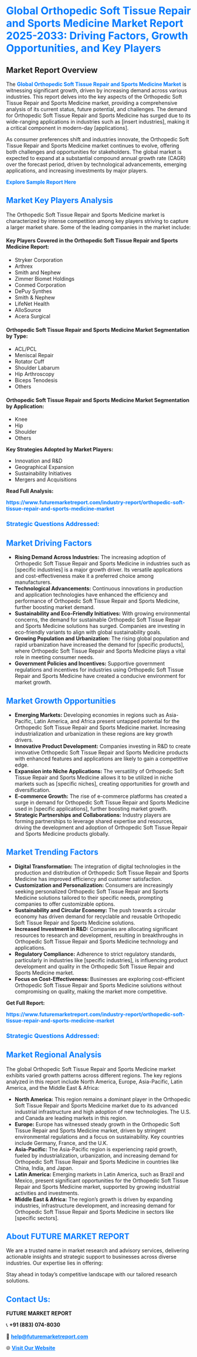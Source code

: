 <h1 style="color: #007BFF;">Global Orthopedic Soft Tissue Repair and Sports Medicine Market Report 2025-2033: Driving Factors, Growth Opportunities, and Key Players</h1>

<section id="overview">
<h2>Market Report Overview</h2>
<p>The <a href="https://www.futuremarketreport.com/industry-report/orthopedic-soft-tissue-repair-and-sports-medicine-market" style="color: #007BFF; text-decoration: none;"><strong>Global Orthopedic Soft Tissue Repair and Sports Medicine Market</strong></a> is witnessing significant growth, driven by increasing demand across various industries. This report delves into the key aspects of the Orthopedic Soft Tissue Repair and Sports Medicine market, providing a comprehensive analysis of its current status, future potential, and challenges. The demand for Orthopedic Soft Tissue Repair and Sports Medicine has surged due to its wide-ranging applications in industries such as [insert industries], making it a critical component in modern-day [applications].</p>
<p>As consumer preferences shift and industries innovate, the Orthopedic Soft Tissue Repair and Sports Medicine market continues to evolve, offering both challenges and opportunities for stakeholders. The global market is expected to expand at a substantial compound annual growth rate (CAGR) over the forecast period, driven by technological advancements, emerging applications, and increasing investments by major players.</p>
</section>

<section id="overview">
<p><a href="https://www.futuremarketreport.com/request-sample/reportId=41996" style="color: #007BFF; text-decoration: none;"><strong>Explore Sample Report Here</strong></a></p>
</section>

<section id="key-players">
<h2 style="color: #007BFF;">Market Key Players Analysis</h2>
<p>The Orthopedic Soft Tissue Repair and Sports Medicine market is characterized by intense competition among key players striving to capture a larger market share. Some of the leading companies in the market include:</p>
<h4>Key Players Covered in the Orthopedic Soft Tissue Repair and Sports Medicine Report:</h4>
<ul><li>Stryker Corporation</li><li>Arthrex</li><li>Smith and Nephew</li><li>Zimmer Biomet Holdings</li><li>Conmed Corporation</li><li>DePuy Synthes</li><li>Smith &amp; Nephew</li><li>LifeNet Health</li><li>AlloSource</li><li>Acera Surgical</li></ul>
<h4>Orthopedic Soft Tissue Repair and Sports Medicine Market Segmentation by Type:</h4>
<ul><li>ACL/PCL</li><li>Meniscal Repair</li><li>Rotator Cuff</li><li>Shoulder Labarum</li><li>Hip Arthroscopy</li><li>Biceps Tenodesis</li><li>Others</li></ul>

<h4>Orthopedic Soft Tissue Repair and Sports Medicine Market Segmentation by Application:</h4>
<ul><li>Knee</li><li>Hip</li><li>Shoulder</li><li>Others</li></ul>
<p><strong>Key Strategies Adopted by Market Players:</strong></p>
<ul>
<li>Innovation and R&D</li>
<li>Geographical Expansion</li>
<li>Sustainability Initiatives</li>
<li>Mergers and Acquisitions</li>
</ul>
</section>

<section>
<p><strong>Read Full Analysis: </strong></p><a href="https://www.futuremarketreport.com/industry-report/orthopedic-soft-tissue-repair-and-sports-medicine-market" style="color: #007BFF; text-decoration: none;"><strong>https://www.futuremarketreport.com/industry-report/orthopedic-soft-tissue-repair-and-sports-medicine-market</strong></a>
<h3 style="color: #007BFF;">Strategic Questions Addressed:</h3>
</section>

<section id="driving-factors">
<h2 style="color: #007BFF;">Market Driving Factors</h2>
<ul>
<li><strong>Rising Demand Across Industries:</strong> The increasing adoption of Orthopedic Soft Tissue Repair and Sports Medicine in industries such as [specific industries] is a major growth driver. Its versatile applications and cost-effectiveness make it a preferred choice among manufacturers.</li>
<li><strong>Technological Advancements:</strong> Continuous innovations in production and application technologies have enhanced the efficiency and performance of Orthopedic Soft Tissue Repair and Sports Medicine, further boosting market demand.</li>
<li><strong>Sustainability and Eco-Friendly Initiatives:</strong> With growing environmental concerns, the demand for sustainable Orthopedic Soft Tissue Repair and Sports Medicine solutions has surged. Companies are investing in eco-friendly variants to align with global sustainability goals.</li>
<li><strong>Growing Population and Urbanization:</strong> The rising global population and rapid urbanization have increased the demand for [specific products], where Orthopedic Soft Tissue Repair and Sports Medicine plays a vital role in meeting consumer needs.</li>
<li><strong>Government Policies and Incentives:</strong> Supportive government regulations and incentives for industries using Orthopedic Soft Tissue Repair and Sports Medicine have created a conducive environment for market growth.</li>
</ul>
</section>

<section id="growth-opportunities">
<h2 style="color: #007BFF;">Market Growth Opportunities</h2>
<ul>
<li><strong>Emerging Markets:</strong> Developing economies in regions such as Asia-Pacific, Latin America, and Africa present untapped potential for the Orthopedic Soft Tissue Repair and Sports Medicine market. Increasing industrialization and urbanization in these regions are key growth drivers.</li>
<li><strong>Innovative Product Development:</strong> Companies investing in R&D to create innovative Orthopedic Soft Tissue Repair and Sports Medicine products with enhanced features and applications are likely to gain a competitive edge.</li>
<li><strong>Expansion into Niche Applications:</strong> The versatility of Orthopedic Soft Tissue Repair and Sports Medicine allows it to be utilized in niche markets such as [specific niches], creating opportunities for growth and diversification.</li>
<li><strong>E-commerce Growth:</strong> The rise of e-commerce platforms has created a surge in demand for Orthopedic Soft Tissue Repair and Sports Medicine used in [specific applications], further boosting market growth.</li>
<li><strong>Strategic Partnerships and Collaborations:</strong> Industry players are forming partnerships to leverage shared expertise and resources, driving the development and adoption of Orthopedic Soft Tissue Repair and Sports Medicine products globally.</li>
</ul>
</section>

<section id="trending-factors">
<h2 style="color: #007BFF;">Market Trending Factors</h2>
<ul>
<li><strong>Digital Transformation:</strong> The integration of digital technologies in the production and distribution of Orthopedic Soft Tissue Repair and Sports Medicine has improved efficiency and customer satisfaction.</li>
<li><strong>Customization and Personalization:</strong> Consumers are increasingly seeking personalized Orthopedic Soft Tissue Repair and Sports Medicine solutions tailored to their specific needs, prompting companies to offer customizable options.</li>
<li><strong>Sustainability and Circular Economy:</strong> The push towards a circular economy has driven demand for recyclable and reusable Orthopedic Soft Tissue Repair and Sports Medicine solutions.</li>
<li><strong>Increased Investment in R&D:</strong> Companies are allocating significant resources to research and development, resulting in breakthroughs in Orthopedic Soft Tissue Repair and Sports Medicine technology and applications.</li>
<li><strong>Regulatory Compliance:</strong> Adherence to strict regulatory standards, particularly in industries like [specific industries], is influencing product development and quality in the Orthopedic Soft Tissue Repair and Sports Medicine market.</li>
<li><strong>Focus on Cost-Effectiveness:</strong> Businesses are exploring cost-efficient Orthopedic Soft Tissue Repair and Sports Medicine solutions without compromising on quality, making the market more competitive.</li>
</ul>
</section>

<section>
<p><strong>Get Full Report: </strong></p><a href="https://www.futuremarketreport.com/industry-report/orthopedic-soft-tissue-repair-and-sports-medicine-market" style="color: #007BFF; text-decoration: none;"><strong>https://www.futuremarketreport.com/industry-report/orthopedic-soft-tissue-repair-and-sports-medicine-market</strong></a>
<h3 style="color: #007BFF;">Strategic Questions Addressed:</h3>
</section>


<section id="regional-analysis">
<h2 style="color: #007BFF;">Market Regional Analysis</h2>
<p>The global Orthopedic Soft Tissue Repair and Sports Medicine market exhibits varied growth patterns across different regions. The key regions analyzed in this report include North America, Europe, Asia-Pacific, Latin America, and the Middle East & Africa:</p>
<ul>
<li><strong>North America:</strong> This region remains a dominant player in the Orthopedic Soft Tissue Repair and Sports Medicine market due to its advanced industrial infrastructure and high adoption of new technologies. The U.S. and Canada are leading markets in this region.</li>
<li><strong>Europe:</strong> Europe has witnessed steady growth in the Orthopedic Soft Tissue Repair and Sports Medicine market, driven by stringent environmental regulations and a focus on sustainability. Key countries include Germany, France, and the U.K.</li>
<li><strong>Asia-Pacific:</strong> The Asia-Pacific region is experiencing rapid growth, fueled by industrialization, urbanization, and increasing demand for Orthopedic Soft Tissue Repair and Sports Medicine in countries like China, India, and Japan.</li>
<li><strong>Latin America:</strong> Emerging markets in Latin America, such as Brazil and Mexico, present significant opportunities for the Orthopedic Soft Tissue Repair and Sports Medicine market, supported by growing industrial activities and investments.</li>
<li><strong>Middle East & Africa:</strong> The region’s growth is driven by expanding industries, infrastructure development, and increasing demand for Orthopedic Soft Tissue Repair and Sports Medicine in sectors like [specific sectors].</li>
</ul>
</section>

<footer>
<h2 style="color: #007BFF;">About FUTURE MARKET REPORT</h2>
<p>We are a trusted name in market research and advisory services, delivering actionable insights and strategic support to businesses across diverse industries. Our expertise lies in offering:</p>

<p>Stay ahead in today’s competitive landscape with our tailored research solutions.</p>

<h2 style="color: #007BFF;">Contact Us:</h2>
<p><strong>FUTURE MARKET REPORT</strong></p>
<p>📞 <strong>+91 (883) 074-8030</strong></p>
<p>📧 <strong><a href="mailto:help@futuremarketreport.com" style="color: #007BFF;">help@futuremarketreport.com</a></strong></p>
<p>🌐 <strong><a href="https://www.futuremarketreport.com/" style="color: #007BFF;">Visit Our Website</a></strong></p>
</footer>